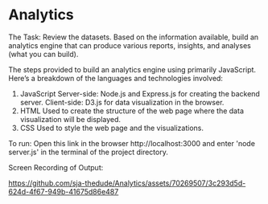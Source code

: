 # Analytics

The Task:
Review the datasets.
Based on the information available, build an analytics engine that can produce various reports, insights, and analyses (what you can build).

The steps provided to build an analytics engine using primarily JavaScript. Here’s a breakdown of the languages and technologies involved:

1. JavaScript
Server-side: Node.js and Express.js for creating the backend server.
Client-side: D3.js for data visualization in the browser.
2. HTML
Used to create the structure of the web page where the data visualization will be displayed.
3. CSS
Used to style the web page and the visualizations.

To run: Open this link in the browser http://localhost:3000 and enter 'node server.js' in the terminal of the project directory.

Screen Recording of Output:

https://github.com/sja-thedude/Analytics/assets/70269507/3c293d5d-624d-4f67-949b-41675d86e487

